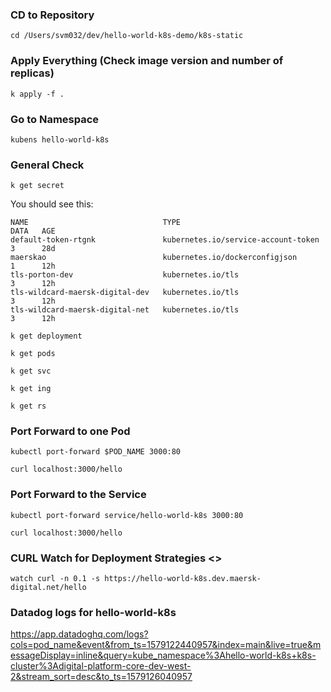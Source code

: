 ### CD to Repository
`cd /Users/svm032/dev/hello-world-k8s-demo/k8s-static`

### Apply Everything (Check image version and number of replicas)
`k apply -f .`

### Go to Namespace
`kubens hello-world-k8s`

### General Check
`k get secret`


You should see this:

```
NAME                              TYPE                                  DATA   AGE
default-token-rtgnk               kubernetes.io/service-account-token   3      28d
maerskao                          kubernetes.io/dockerconfigjson        1      12h
tls-porton-dev                    kubernetes.io/tls                     3      12h
tls-wildcard-maersk-digital-dev   kubernetes.io/tls                     3      12h
tls-wildcard-maersk-digital-net   kubernetes.io/tls                     3      12h
```

`k get deployment`

`k get pods`

`k get svc`

`k get ing`

`k get rs`

### Port Forward to one Pod
`kubectl port-forward $POD_NAME 3000:80`

`curl localhost:3000/hello`

### Port Forward to the Service
`kubectl port-forward service/hello-world-k8s 3000:80`

`curl localhost:3000/hello`

### CURL Watch for Deployment Strategies <<HTTPS>>
`watch curl -n 0.1 -s https://hello-world-k8s.dev.maersk-digital.net/hello`

### Datadog logs for hello-world-k8s

https://app.datadoghq.com/logs?cols=pod_name&event&from_ts=1579122440957&index=main&live=true&messageDisplay=inline&query=kube_namespace%3Ahello-world-k8s+k8s-cluster%3Adigital-platform-core-dev-west-2&stream_sort=desc&to_ts=1579126040957